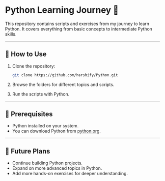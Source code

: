 # Python Learning Journey 🚀

This repository contains scripts and exercises from my journey to learn Python. It covers everything from basic concepts to intermediate Python skills.

---

## 📖 How to Use
1. Clone the repository:
   
   ```bash
   git clone https://github.com/harshify/Python.git
   ```
   
   
3. Browse the folders for different topics and scripts.
   
5. Run the scripts with Python.

---

## 🔧 Prerequisites

- Python installed on your system.
-  
  You can download Python from [python.org](https://www.python.org/downloads/).
  
---

## 🌟 Future Plans

- Continue building Python projects.
- Expand on more advanced topics in Python.
- Add more hands-on exercises for deeper understanding.
